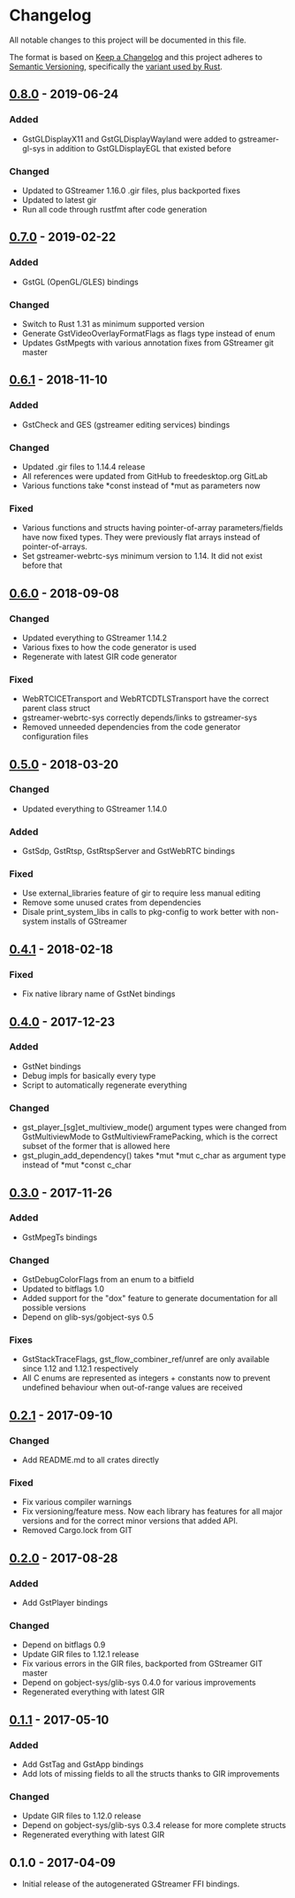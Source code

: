 # Changelog
All notable changes to this project will be documented in this file.

The format is based on [Keep a Changelog](http://keepachangelog.com/en/1.0.0/)
and this project adheres to [Semantic Versioning](http://semver.org/spec/v2.0.0.html),
specifically the [variant used by Rust](http://doc.crates.io/manifest.html#the-version-field).

## [0.8.0] - 2019-06-24
### Added
- GstGLDisplayX11 and GstGLDisplayWayland were added to gstreamer-gl-sys in
  addition to GstGLDisplayEGL that existed before

### Changed
- Updated to GStreamer 1.16.0 .gir files, plus backported fixes
- Updated to latest gir
- Run all code through rustfmt after code generation

## [0.7.0] - 2019-02-22
### Added
- GstGL (OpenGL/GLES) bindings

### Changed
- Switch to Rust 1.31 as minimum supported version
- Generate GstVideoOverlayFormatFlags as flags type instead of enum
- Updates GstMpegts with various annotation fixes from GStreamer git master

## [0.6.1] - 2018-11-10
### Added
- GstCheck and GES (gstreamer editing services) bindings

### Changed
- Updated .gir files to 1.14.4 release
- All references were updated from GitHub to freedesktop.org GitLab
- Various functions take \*const instead of \*mut as parameters now

### Fixed
- Various functions and structs having pointer-of-array parameters/fields have
  now fixed types. They were previously flat arrays instead of
  pointer-of-arrays.
- Set gstreamer-webrtc-sys minimum version to 1.14. It did not exist before
  that

## [0.6.0] - 2018-09-08
### Changed
- Updated everything to GStreamer 1.14.2
- Various fixes to how the code generator is used
- Regenerate with latest GIR code generator

### Fixed
- WebRTCICETransport and WebRTCDTLSTransport have the correct parent class
  struct
- gstreamer-webrtc-sys correctly depends/links to gstreamer-sys
- Removed unneeded dependencies from the code generator configuration files

## [0.5.0] - 2018-03-20
### Changed
- Updated everything to GStreamer 1.14.0

### Added
- GstSdp, GstRtsp, GstRtspServer and GstWebRTC bindings

### Fixed
- Use external_libraries feature of gir to require less manual editing
- Remove some unused crates from dependencies
- Disale print_system_libs in calls to pkg-config to work better with
  non-system installs of GStreamer

## [0.4.1] - 2018-02-18
### Fixed
- Fix native library name of GstNet bindings

## [0.4.0] - 2017-12-23
### Added
- GstNet bindings
- Debug impls for basically every type
- Script to automatically regenerate everything

### Changed
- gst_player_[sg]et_multiview_mode() argument types were changed from
  GstMultiviewMode to GstMultiviewFramePacking, which is the correct subset
  of the former that is allowed here
- gst_plugin_add_dependency() takes *mut *mut c_char as argument type instead
  of *mut *const c_char

## [0.3.0] - 2017-11-26
### Added
- GstMpegTs bindings

### Changed
- GstDebugColorFlags from an enum to a bitfield
- Updated to bitflags 1.0
- Added support for the "dox" feature to generate documentation for all
  possible versions
- Depend on glib-sys/gobject-sys 0.5

### Fixes
- GstStackTraceFlags, gst_flow_combiner_ref/unref are only available since
  1.12 and 1.12.1 respectively
- All C enums are represented as integers + constants now to prevent undefined
  behaviour when out-of-range values are received

## [0.2.1] - 2017-09-10
### Changed
- Add README.md to all crates directly

### Fixed
- Fix various compiler warnings
- Fix versioning/feature mess. Now each library has features for all major
  versions and for the correct minor versions that added API.
- Removed Cargo.lock from GIT

## [0.2.0] - 2017-08-28
### Added
- Add GstPlayer bindings

### Changed
- Depend on bitflags 0.9
- Update GIR files to 1.12.1 release
- Fix various errors in the GIR files, backported from GStreamer GIT master
- Depend on gobject-sys/glib-sys 0.4.0 for various improvements
- Regenerated everything with latest GIR

## [0.1.1] - 2017-05-10
### Added
- Add GstTag and GstApp bindings
- Add lots of missing fields to all the structs thanks to GIR improvements

### Changed
- Update GIR files to 1.12.0 release
- Depend on gobject-sys/glib-sys 0.3.4 release for more complete structs
- Regenerated everything with latest GIR

## 0.1.0 - 2017-04-09

- Initial release of the autogenerated GStreamer FFI bindings.

[Unreleased]: https://gitlab.freedesktop.org/gstreamer/gstreamer-rs-sys/compare/0.8.0...HEAD
[0.8.0]: https://gitlab.freedesktop.org/gstreamer/gstreamer-rs-sys/compare/0.7.0...0.8.0
[0.7.0]: https://gitlab.freedesktop.org/gstreamer/gstreamer-rs-sys/compare/0.6.1...0.7.0
[0.6.1]: https://gitlab.freedesktop.org/gstreamer/gstreamer-rs-sys/compare/0.6.0...0.6.1
[0.6.0]: https://gitlab.freedesktop.org/gstreamer/gstreamer-rs-sys/compare/0.5.0...0.6.0
[0.5.0]: https://gitlab.freedesktop.org/gstreamer/gstreamer-rs-sys/compare/0.4.1...0.5.0
[0.4.1]: https://gitlab.freedesktop.org/gstreamer/gstreamer-rs-sys/compare/0.4.0...0.4.1
[0.4.0]: https://gitlab.freedesktop.org/gstreamer/gstreamer-rs-sys/compare/0.3.0...0.4.0
[0.3.0]: https://gitlab.freedesktop.org/gstreamer/gstreamer-rs-sys/compare/0.2.1...0.3.0
[0.2.1]: https://gitlab.freedesktop.org/gstreamer/gstreamer-rs-sys/compare/0.2.0...0.2.1
[0.2.0]: https://gitlab.freedesktop.org/gstreamer/gstreamer-rs-sys/compare/0.1.1...0.2.0
[0.1.1]: https://gitlab.freedesktop.org/gstreamer/gstreamer-rs-sys/compare/0.1.0...0.1.1
